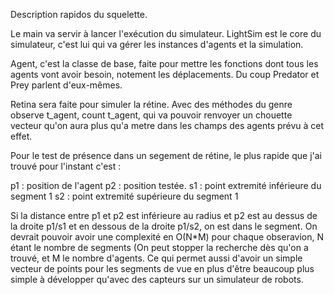 Description rapidos du squelette.

Le main va servir à lancer l'exécution du simulateur.
LightSim est le core du simulateur, c'est lui qui va gérer les instances d'agents et la simulation.

Agent, c'est la classe de base, faite pour mettre les fonctions dont tous les agents vont avoir besoin, notement les déplacements.
Du coup Predator et Prey parlent d'eux-mêmes.

Retina sera faite pour simuler la rétine. 
Avec des méthodes du genre observe t_agent, count t_agent, qui va pouvoir renvoyer un chouette vecteur qu'on aura plus qu'a metre dans les champs des agents prévu à cet effet. 

Pour le test de présence dans un segement de rétine, le plus rapide que j'ai trouvé pour l'instant c'est :

p1 : position de l'agent
p2 : position testée.
s1 : point extremité inférieure du segment 1
s2 : point extremité supérieure du segment 1

Si la distance entre p1 et p2 est inférieure au radius et p2 est au dessus de la droite p1/s1 et en dessous de la droite p1/s2, on est dans le segment.
On devrait pouvoir avoir une complexité en O(N*M) pour chaque obseravion, N étant le nombre de segments (On peut stopper la recherche dès qu'on a trouvé, et M le nombre d'agents. 
Ce qui permet aussi d'avoir un simple vecteur de points pour les segments de vue en plus d'être beaucoup plus simple à développer qu'avec des capteurs sur un simulateur de robots.
